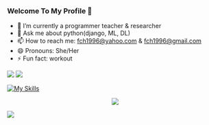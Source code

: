 ### Welcome To My Profile 👋

- 🔭 I’m currently a programmer teacher & researcher
- 💬 Ask me about python(django, ML, DL)
- 📫 How to reach me: fch1996@yahoo.com & fch1996@gmail.com 
- 😄 Pronouns: She/Her
- ⚡ Fun fact: workout

<img src="https://github-readme-stats.vercel.app/api/top-langs/?username=faatemehch&layout=compact&theme=radical">
<img src="https://github-readme-stats.vercel.app/api?username=faatemehch&show_icons=true&theme=radical"> 

[![My Skills](https://skillicons.dev/icons?i=py,django,apple,docker,git,github,vscode)](https://skillicons.dev) 


<p align="center">
  <a href="https://skillicons.dev">
    <img src="https://skillicons.dev/icons?i=py,django,apple,docker,git,github,vscode" />
  </a>
</p>

<img src="https://komarev.com/ghpvc/?username=faatemehch">

